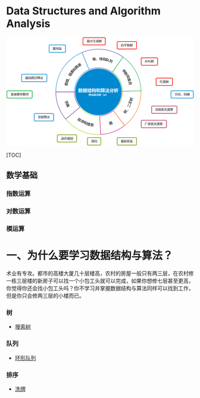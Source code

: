 # Data Structures and Algorithm Analysis

![](map.png)

[TOC]

## 数学基础

### 指数运算

### 对数运算

### 模运算





# 一、为什么要学习数据结构与算法？

术业有专攻。都市的高楼大厦几十层楼高，农村的房屋一般只有两三层，在农村修一栋三层楼的新房子可以找一个小包工头就可以完成，如果你想修七层甚至更高，你觉得你还会找小包工头吗？你不学习并掌握数据结构与算法同样可以找到工作，但是你只会修两三层的小楼而已。



### 树

- [搜索树]()

### 队列

- [环形队列](./queue/README.md)

### 排序

- [洗牌]()

